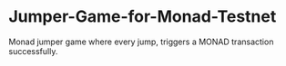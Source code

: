 # Jumper-Game-for-Monad-Testnet
Monad jumper game where every jump, triggers a MONAD transaction successfully.

